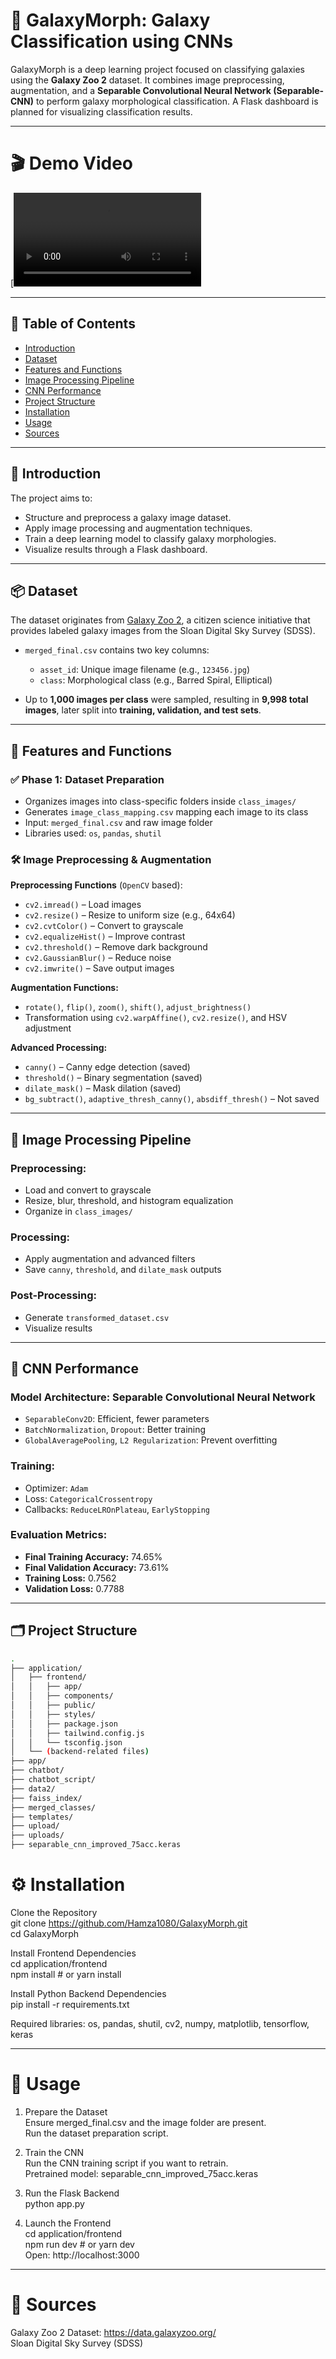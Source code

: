 # 🌌 GalaxyMorph: Galaxy Classification using CNNs

GalaxyMorph is a deep learning project focused on classifying galaxies using the **Galaxy Zoo 2** dataset. It combines image preprocessing, augmentation, and a **Separable Convolutional Neural Network (Separable-CNN)** to perform galaxy morphological classification. A Flask dashboard is planned for visualizing classification results.

---
# 🎬 Demo Video

[![Watch the demo](GalaxyMorphDemo.mp4)

---

## 📁 Table of Contents

- [Introduction](#introduction)  
- [Dataset](#dataset)  
- [Features and Functions](#features-and-functions)  
- [Image Processing Pipeline](#image-processing-pipeline)  
- [CNN Performance](#cnn-performance)  
- [Project Structure](#project-structure)  
- [Installation](#installation)  
- [Usage](#usage)  
- [Sources](#sources)  

---

## 🚀 Introduction

The project aims to:

- Structure and preprocess a galaxy image dataset.
- Apply image processing and augmentation techniques.
- Train a deep learning model to classify galaxy morphologies.
- Visualize results through a Flask dashboard.

---

## 📦 Dataset

The dataset originates from [Galaxy Zoo 2](https://data.galaxyzoo.org/), a citizen science initiative that provides labeled galaxy images from the Sloan Digital Sky Survey (SDSS).

- `merged_final.csv` contains two key columns:
  - `asset_id`: Unique image filename (e.g., `123456.jpg`)
  - `class`: Morphological class (e.g., Barred Spiral, Elliptical)

- Up to **1,000 images per class** were sampled, resulting in **9,998 total images**, later split into **training, validation, and test sets**.

---

## 🧠 Features and Functions

### ✅ Phase 1: Dataset Preparation

- Organizes images into class-specific folders inside `class_images/`
- Generates `image_class_mapping.csv` mapping each image to its class
- Input: `merged_final.csv` and raw image folder
- Libraries used: `os`, `pandas`, `shutil`

### 🛠️ Image Preprocessing & Augmentation

**Preprocessing Functions** (`OpenCV` based):

- `cv2.imread()` – Load images
- `cv2.resize()` – Resize to uniform size (e.g., 64x64)
- `cv2.cvtColor()` – Convert to grayscale
- `cv2.equalizeHist()` – Improve contrast
- `cv2.threshold()` – Remove dark background
- `cv2.GaussianBlur()` – Reduce noise
- `cv2.imwrite()` – Save output images

**Augmentation Functions:**

- `rotate()`, `flip()`, `zoom()`, `shift()`, `adjust_brightness()`  
- Transformation using `cv2.warpAffine()`, `cv2.resize()`, and HSV adjustment

**Advanced Processing:**

- `canny()` – Canny edge detection (saved)
- `threshold()` – Binary segmentation (saved)
- `dilate_mask()` – Mask dilation (saved)
- `bg_subtract()`, `adaptive_thresh_canny()`, `absdiff_thresh()` – Not saved

---

## 🧪 Image Processing Pipeline

### Preprocessing:

- Load and convert to grayscale
- Resize, blur, threshold, and histogram equalization
- Organize in `class_images/`

### Processing:

- Apply augmentation and advanced filters
- Save `canny`, `threshold`, and `dilate_mask` outputs

### Post-Processing:

- Generate `transformed_dataset.csv`
- Visualize results

---

## 🤖 CNN Performance

### Model Architecture: Separable Convolutional Neural Network

- `SeparableConv2D`: Efficient, fewer parameters
- `BatchNormalization`, `Dropout`: Better training
- `GlobalAveragePooling`, `L2 Regularization`: Prevent overfitting

### Training:

- Optimizer: `Adam`
- Loss: `CategoricalCrossentropy`
- Callbacks: `ReduceLROnPlateau`, `EarlyStopping`

### Evaluation Metrics:

- **Final Training Accuracy:** 74.65%
- **Final Validation Accuracy:** 73.61%
- **Training Loss:** 0.7562
- **Validation Loss:** 0.7788

---

## 🗂 Project Structure

```bash
.
├── application/
│   ├── frontend/
│   │   ├── app/
│   │   ├── components/
│   │   ├── public/
│   │   ├── styles/
│   │   ├── package.json
│   │   ├── tailwind.config.js
│   │   └── tsconfig.json
│   └── (backend-related files)
├── app/
├── chatbot/
├── chatbot_script/
├── data2/
├── faiss_index/
├── merged_classes/
├── templates/
├── upload/
├── uploads/
├── separable_cnn_improved_75acc.keras

```
# ⚙️ Installation

Clone the Repository  
git clone https://github.com/Hamza1080/GalaxyMorph.git  
cd GalaxyMorph  

Install Frontend Dependencies  
cd application/frontend  
npm install  # or yarn install  

Install Python Backend Dependencies  
pip install -r requirements.txt  

Required libraries: os, pandas, shutil, cv2, numpy, matplotlib, tensorflow, keras

---

# 🚦 Usage

1. Prepare the Dataset  
Ensure merged_final.csv and the image folder are present.  
Run the dataset preparation script.

2. Train the CNN  
Run the CNN training script if you want to retrain.  
Pretrained model: separable_cnn_improved_75acc.keras

3. Run the Flask Backend  
python app.py

4. Launch the Frontend  
cd application/frontend  
npm run dev  # or yarn dev  
Open: http://localhost:3000

---

# 🔗 Sources

Galaxy Zoo 2 Dataset: https://data.galaxyzoo.org/  
Sloan Digital Sky Survey (SDSS)

